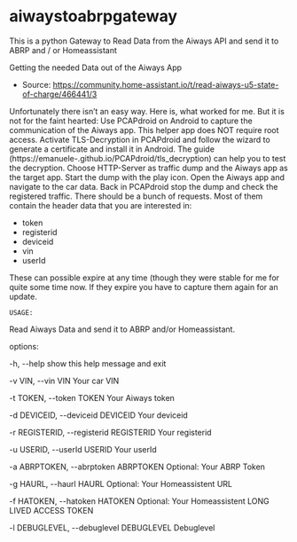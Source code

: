 # aiwaystoabrpgateway
This is a python Gateway to Read Data from the Aiways API and send it to ABRP and / or Homeassistant

Getting the needed Data out of the Aiways App
- Source: https://community.home-assistant.io/t/read-aiways-u5-state-of-charge/466441/3

Unfortunately there isn’t an easy way.
Here is, what worked for me. But it is not for the faint hearted:
Use PCAPdroid on Android to capture the communication of the Aiways app. This helper app does NOT require root access.
Activate TLS-Decryption in PCAPdroid and follow the wizard to generate a certificate and install it in Android. The guide (https://emanuele-.github.io/PCAPdroid/tls_decryption) can help you to test the decryption.
Choose HTTP-Server as traffic dump and the Aiways app as the target app.
Start the dump with the play icon.
Open the Aiways app and navigate to the car data.
Back in PCAPdroid stop the dump and check the registered traffic. There should be a bunch of requests. Most of them contain the header data that you are interested in:
- token
- registerid
- deviceid
- vin
- userId

These can possible expire at any time (though they were stable for me for quite some time now. If they expire you have to capture them again for an update.

    USAGE:
    
Read Aiways Data and send it to ABRP and/or Homeassistant.

options:

  -h, --help            show this help message and exit
  
  -v VIN, --vin VIN     Your car VIN
  
  -t TOKEN, --token TOKEN
                        Your Aiways token
                        
  -d DEVICEID, --deviceid DEVICEID
                        Your deviceid
                        
  -r REGISTERID, --registerid REGISTERID
                        Your registerid
                        
  -u USERID, --userId USERID
                        Your userId
                        
  -a ABRPTOKEN, --abrptoken ABRPTOKEN
                        Optional: Your ABRP Token
                        
  -g HAURL, --haurl HAURL
                        Optional: Your Homeassistent URL
                        
  -f HATOKEN, --hatoken HATOKEN
                        Optional: Your Homeassistent LONG LIVED ACCESS TOKEN
                        
  -l DEBUGLEVEL, --debuglevel DEBUGLEVEL
                        Debuglevel
